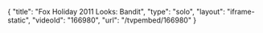 {
    "title": "Fox Holiday 2011 Looks: Bandit",
    "type": "solo",
    "layout": "iframe-static",
    "videoId": "166980",
    "url": "\/tvpembed\/166980"
}